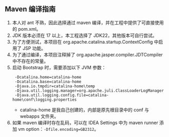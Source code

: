 ## Maven 编译指南

1. 本人对 ant 不熟，因此选择通过 maven 编译，并在工程中提供了可直接使用的 pom.xml。
2. JDK 版本必须在 17 以上，本工程选择了 JDK22，其他版本可自行尝试。
3. 为了方便测试，本项目在 org.apache.catalina.startup.ContextConfig 中启用了 JSP 功能。
4. 为了通过编译，本项目注释掉了 org.apache.jasper.compiler.JDTCompiler 中不存在的常量。
5. 启动 Bootstrap 时，需要添加以下 JVM 参数：
   ```shell
    -Dcatalina.home=catalina-home
    -Dcatalina.base=catalina-home
    -Djava.io.tmpdir=catalina-home\temp
    -Djava.util.logging.manager=org.apache.juli.ClassLoaderLogManager
    -Djava.util.logging.config.file=catalina-home\conf\logging.properties
    ```
   - catalina-home 是我自己创建的，内部是原先根目录中的 conf 与 webapps 文件夹。
6. 如果 maven 编译时存在乱码，可以在 IDEA Settings 中为 maven runner 添加 vm option：`-Dfile.encoding=GB2312`。
